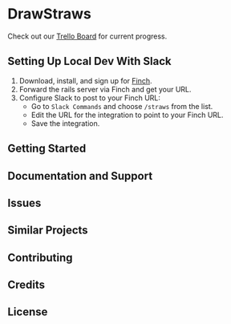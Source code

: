 DrawStraws
==========

Check out our [Trello Board](https://trello.com/b/4TTrKn3s/draw-straws) for current progress.

Setting Up Local Dev With Slack
-------------------------------

1. Download, install, and sign up for [Finch](https://meetfinch.com/).
2. Forward the rails server via Finch and get your URL.
3. Configure Slack to post to your Finch URL:
    - Go to `Slack Commands` and choose `/straws` from the list.
    - Edit the URL for the integration to point to your Finch URL. 
    - Save the integration.

Getting Started
---------------

Documentation and Support
-------------------------

Issues
-------------

Similar Projects
----------------

Contributing
------------

Credits
-------

License
-------
